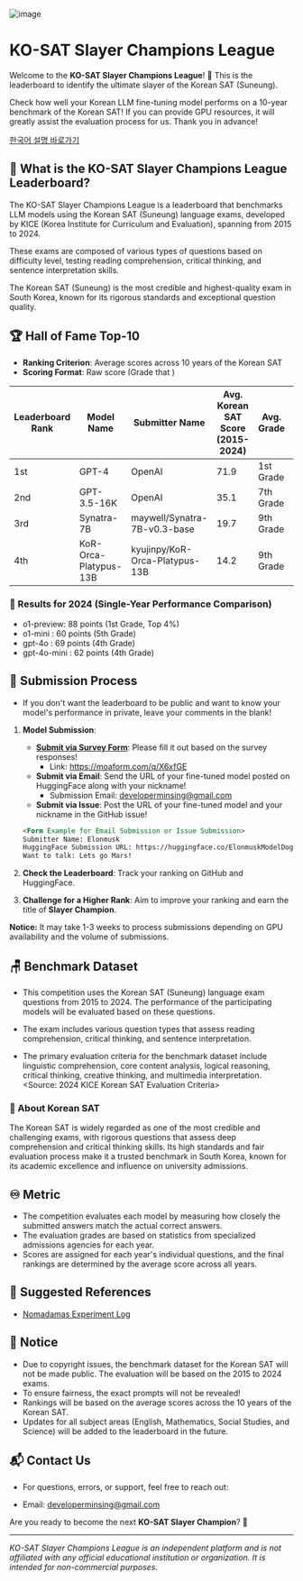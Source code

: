 ![image](https://github.com/user-attachments/assets/5e114085-b13b-411e-97a1-b347b118406e)

# KO-SAT Slayer Champions League

Welcome to the **KO-SAT Slayer Champions League**! 🚀 This is the leaderboard to identify the ultimate slayer of the Korean SAT (Suneung). 

Check how well your Korean LLM fine-tuning model performs on a 10-year benchmark of the Korean SAT! If you can provide GPU resources, it will greatly assist the evaluation process for us. Thank you in advance!

[한국어 설명 바로가기](https://github.com/minsing-jin/KO-SAT_Slayer_Champions_League/blob/main/Korean_README.md)

## 🎯 What is the KO-SAT Slayer Champions League Leaderboard?

The KO-SAT Slayer Champions League is a leaderboard that benchmarks LLM models using the Korean SAT (Suneung) language exams, developed by KICE (Korea Institute for Curriculum and Evaluation), spanning from 2015 to 2024. 

These exams are composed of various types of questions based on difficulty level, testing reading comprehension, critical thinking, and sentence interpretation skills.

The Korean SAT (Suneung) is the most credible and highest-quality exam in South Korea, known for its rigorous standards and exceptional question quality.

## 🏆 Hall of Fame Top-10

- **Ranking Criterion**: Average scores across 10 years of the Korean SAT
- **Scoring Format**: Raw score (Grade that )

| Leaderboard Rank | Model Name            | Submitter Name                 | Avg. Korean SAT Score (2015-2024) | Avg. Grade | 2024 SAT | 2023 SAT | 2022 SAT | 2021 SAT | 2020 SAT | 2019 SAT | 2018 SAT | 2017 SAT  | 2016 SAT | 2015 SAT | URL                                                           |
|-------------------|-----------------------|--------------------------------|-----------------------------------|------------|:--------:|:--------:|:--------:|:--------:|:--------:|:--------:|:--------:|:---------:|:--------:|:--------:|---------------------------------------------------------------|
| 1st               | GPT-4                 | OpenAI                         | 71.9                              | 1st Grade   |  62(4)    |  83(3)    |  62(4)    |  56(5)    |  74(4)    |  72(3)    |  82(3)    |  66(5)    |  84(3)    |  78(4)    | [Link](https://openai.com/)                                   |
| 2nd               | GPT-3.5-16K           | OpenAI                         | 35.1                              | 7th Grade   |  26(7)    |  46(5)    |  44(6)    |  24(8)    |  35(7)    |  31(7)    |  37(7)    |  32(8)    |  44(7)    |  32(8)    | [Link](https://openai.com/)                                   |
| 3rd               | Synatra-7B            | maywell/Synatra-7B-v0.3-base   | 19.7                              | 9th Grade   |  13(9)    |  22(8)    |  22(8)    |  15(9)    |  19(9)    |  21(9)    |  24(8)    |  20(9)    |  16(9)    |  25(9)    | [Link](https://huggingface.co/maywell/Synatra-7B-v0.3-base)   |
| 4th               | KoR-Orca-Platypus-13B | kyujinpy/KoR-Orca-Platypus-13B | 14.2                              | 9th Grade   |  11(9)    |  17(9)    |  19(9)    |  7(9)     |  11(9)    |  13(9)    |  11(9)    |  15(9)    |  17(9)    |  21(9)    | [Link](https://huggingface.co/kyujinpy/KoR-Orca-Platypus-13B) |

### 📗 Results for 2024 (Single-Year Performance Comparison)

- o1-preview: 88 points (1st Grade, Top 4%)
- o1-mini : 60 points (5th Grade)
- gpt-4o : 69 points (4th Grade)
- gpt-4o-mini : 62 points (4th Grade)

## 🏅 Submission Process

- If you don't want the leaderboard to be public and want to know your model's performance in private, leave your comments in the blank!

1. **Model Submission**:
   - **[Submit via Survey Form](https://moaform.com/q/X6xfGE)**: Please fill it out based on the survey responses!
     - Link: https://moaform.com/q/X6xfGE
   - **Submit via Email**: Send the URL of your fine-tuned model posted on HuggingFace along with your nickname!
     - Submission Email: developerminsing@gmail.com
   - **Submit via Issue**: Post the URL of your fine-tuned model and your nickname in the GitHub issue!
    ```markdown
   <Form Example for Email Submission or Issue Submission>
    Submitter Name: Elonmusk
    HuggingFace Submission URL: https://huggingface.co/ElonmuskModelDogeletsgo
    Want to talk: Lets go Mars!
    ```
2. **Check the Leaderboard**: Track your ranking on GitHub and HuggingFace.
    
3. **Challenge for a Higher Rank**: Aim to improve your ranking and earn the title of **Slayer Champion**.

**Notice:** It may take 1-3 weeks to process submissions depending on GPU availability and the volume of submissions.

## 🪑 Benchmark Dataset

- This competition uses the Korean SAT (Suneung) language exam questions from 2015 to 2024. The performance of the participating models will be evaluated based on these questions.
  
- The exam includes various question types that assess reading comprehension, critical thinking, and sentence interpretation. 

- The primary evaluation criteria for the benchmark dataset include linguistic comprehension, core content analysis, logical reasoning, critical thinking, creative thinking, and multimedia interpretation.
  <Source: 2024 KICE Korean SAT Evaluation Criteria>


### 🙋‍ About Korean SAT
The Korean SAT is widely regarded as one of the most credible and challenging exams, with rigorous questions that assess deep comprehension and critical thinking skills.
Its high standards and fair evaluation process make it a trusted benchmark in South Korea, known for its academic excellence and influence on university admissions.

## ♾️ Metric

- The competition evaluates each model by measuring how closely the submitted answers match the actual correct answers.
- The evaluation grades are based on statistics from specialized admissions agencies for each year.
- Scores are assigned for each year's individual questions, and the final rankings are determined by the average score across all years.

## 📗 Suggested References

- [Nomadamas Experiment Log](https://github.com/NomaDamas/KICE_slayer_AI_Korean?tab=readme-ov-file#5-%ED%98%95%EC%8B%9D-%EC%A7%80%EC%A0%95-%ED%94%84%EB%A1%AC%ED%94%84%ED%8A%B8)

## 📰 Notice

- Due to copyright issues, the benchmark dataset for the Korean SAT will not be made public. The evaluation will be based on the 2015 to 2024 exams.
- To ensure fairness, the exact prompts will not be revealed!
- Rankings will be based on the average scores across the 10 years of the Korean SAT.
- Updates for all subject areas (English, Mathematics, Social Studies, and Science) will be added to the leaderboard in the future.

## 📬 Contact Us

- For questions, errors, or support, feel free to reach out:

- Email: developerminsing@gmail.com

Are you ready to become the next **KO-SAT Slayer Champion**? 💪

---

_KO-SAT Slayer Champions League is an independent platform and is not affiliated with any official educational institution or organization. It is intended for non-commercial purposes._
